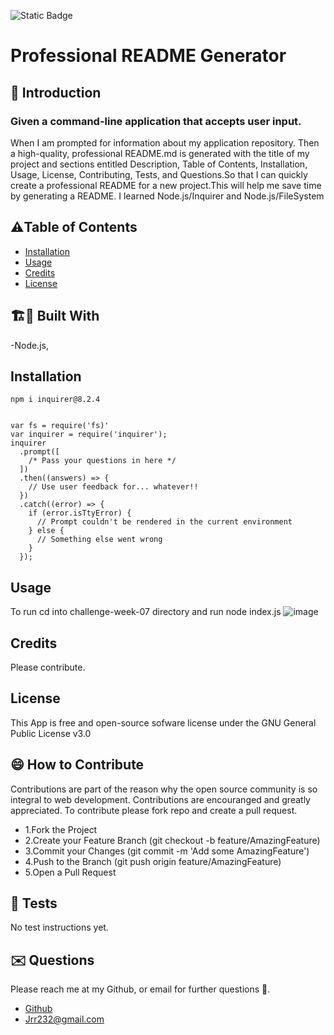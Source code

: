  
 
![Static Badge](https://img.shields.io/badge/license-GNU_General_Public_License_v3.0-yellow)


# Professional README Generator



## 🤔 Introduction

### Given a command-line application that accepts user input.
When I am prompted for information about my application repository.
Then a high-quality, professional README.md is generated with the title of my project and sections entitled Description, Table of Contents, Installation, Usage, License, Contributing, Tests, and Questions.So that I can quickly create a professional README for a new project.This will help me save time by generating a README. I learned Node.js/Inquirer and Node.js/FileSystem




## ⚠️Table of Contents 
- [Installation](#installation)
- [Usage](#usage)
- [Credits](#credits)
- [License](#license)




## 🏗️🚧 Built With 

-Node.js,







## Installation 

```
npm i inquirer@8.2.4


var fs = require('fs)'
var inquirer = require('inquirer');
inquirer
  .prompt([
    /* Pass your questions in here */
  ])
  .then((answers) => {
    // Use user feedback for... whatever!!
  })
  .catch((error) => {
    if (error.isTtyError) {
      // Prompt couldn't be rendered in the current environment
    } else {
      // Something else went wrong
    }
  });
```






## Usage
To run cd into challenge-week-07 directory and run node index.js
![image](https://github.com/Jrr1232/challenge-week-07/assets/71472570/75fb4b67-0f7f-4e1a-b18a-cecc9f1fb27b)






## Credits 
Please contribute. 




## License 
This App is free and open-source sofware license under the GNU General Public License v3.0





## 😄 How to Contribute
Contributions are part of the reason why the open source community is so integral to web development. Contributions are encouranged and greatly appreciated.
To contribute please fork repo and create a pull request.

- 1.Fork the Project
- 2.Create your Feature Branch (git checkout -b feature/AmazingFeature)
- 3.Commit your Changes (git commit -m 'Add some AmazingFeature')
- 4.Push to the Branch (git push origin feature/AmazingFeature)
- 5.Open a Pull Request





## 🧪 Tests 
No test instructions yet.





## ✉️ Questions 
Please reach me at my Github, or email for further questions 🐶. 
- [Github](https://github.com/Jrr1232)
- Jrr232@gmail.com



